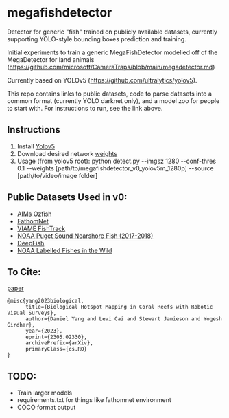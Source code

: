 # megafishdetector

Detector for generic "fish" trained on publicly available datasets, currently supporting YOLO-style bounding boxes prediction and training.

Initial experiments to train a generic MegaFishDetector modelled off of the MegaDetector for land animals (https://github.com/microsoft/CameraTraps/blob/main/megadetector.md)

Currently based on YOLOv5 (https://github.com/ultralytics/yolov5).

This repo contains links to public datasets, code to parse datasets into a common format (currently YOLO darknet only), and a model zoo for people to start with. For instructions to run, see the link above.

## Instructions
1. Install [Yolov5](https://github.com/ultralytics/yolov5)
2. Download desired network [weights](https://github.com/warplab/megafishdetector/blob/main/MODEL_ZOO.md)
3. Usage (from yolov5 root): python detect.py --imgsz 1280 --conf-thres 0.1  --weights [path/to/megafishdetector_v0_yolov5m_1280p] --source [path/to/video/image folder]

## Public Datasets Used in v0:

- [AIMs Ozfish](https://github.com/open-AIMS/ozfish) 
- [FathomNet](https://www.fathomnet.org/)
- [VIAME FishTrack](https://viame.kitware.com/#/collection/62afcb66dddafb68c8442126)
- [NOAA Puget Sound Nearshore Fish (2017-2018)](https://lila.science/datasets/noaa-puget-sound-nearshore-fish)
- [DeepFish](https://alzayats.github.io/DeepFish/)
- [NOAA Labelled Fishes in the Wild](https://www.st.nmfs.noaa.gov/aiasi/DataSets.html)

## To Cite:

[paper](https://arxiv.org/abs/2305.02330)
```
@misc{yang2023biological,
      title={Biological Hotspot Mapping in Coral Reefs with Robotic Visual Surveys}, 
      author={Daniel Yang and Levi Cai and Stewart Jamieson and Yogesh Girdhar},
      year={2023},
      eprint={2305.02330},
      archivePrefix={arXiv},
      primaryClass={cs.RO}
}
```
## TODO:
- Train larger models
- requirements.txt for things like fathomnet environment
- COCO format output

